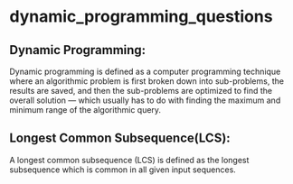 # dynamic_programming_questions

## Dynamic Programming:
Dynamic programming is defined as a computer programming technique where an algorithmic problem is first broken down into sub-problems, the results are saved, and then the sub-problems are optimized to find the overall solution — which usually has to do with finding the maximum and minimum range of the algorithmic query. 

## Longest Common Subsequence(LCS):
A longest common subsequence (LCS) is defined as the longest subsequence which is common in all given input sequences.
